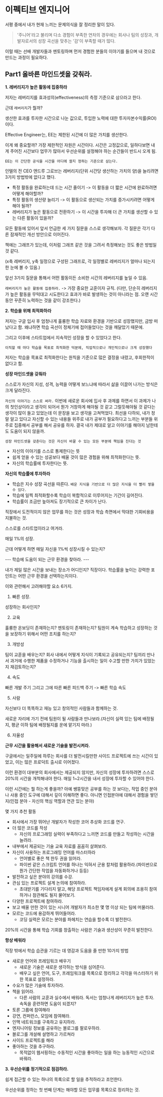 # 이펙티브 엔지니어

서평 중에서 내가 현재 느끼는 문제의식을 잘 정리한 말이 있다.

> '주니어'라고 불리며 다소 경험이 부족한 연차의 경우에는 회사나 팀의 성장과, 개발자로서의 성장 곡선을 맞추는 '감'이 부족할 때가 많다.

이럴 때는 선배 개발자들과 멘토링하며 먼저 경험한 분들의 이야기를 들으며 내 것으로 만드는 과정이 필요하다.

## Part1 올바른 마인드셋을 갖춰라.

**1. 레버리지가 높은 활동에 집중하라**

저자는 레버리지를 효과성의(effectiveness)의 측정 기준으로 삼으라고 한다.

근데 `레버리지`가 뭘까?

생산한 효과를 투자한 시간으로 나눈 값으로, 투입한 노력에 대한 투자자본수익률(ROI)이다.

Effective Engineer는, EE는 제한된 시간에 더 많은 가치를 생산한다.

이게 왜 중요할까? 가장 제한적인 자원은 시간이다. 시간은 고정값으로, 일하다보면 내게 주어진 시간보다 업무가 많아서 우선순위를 설정해야 하는 순간들이 반드시 오게 됨.

`EE는 이 간단한 공식을 시간을 어디에 쓸지 정하는 기준으로 삼는다.`

인텔의 전 CEO 앤드루 그로브는 레버리지(단위 시간당 생산하는 가치의 양)을 늘리려면 3가지 방법밖에 없다고 했다.

- 특정 활동을 완료하는데 드는 시간 줄이기 -> 이 활동을 더 짧은 시간에 완료하려면 어떻게 해야할까?
- 특정 활동의 생산량 늘리기 -> 이 활동으로 생산되는 가치를 증가시키려면 어떻게 해야 될까?
- 레버리지가 높은 활동으로 전환하기 -> 이 시간을 투자해 더 큰 가치를 생산할 수 있는 다른 활동이 있을까?

모든 활동에 있어서 앞서 언급한 세 가지 질문을 스스로 생각해보자. 각 질문은 각기 다른 잠재적인 개선 방안으로 이어진다.

책에는 그래프가 있는데, 이처럼 그래프 같은 것을 그려서 측정해보는 것도 좋은 방법일 것 같다.

(x축 레버리지, y축 일정으로 구성된 그래프로, 각 일정별로 레버리지가 얼마나 되는지 한 눈에 볼 수 있음.)

앞선 3가지 질문을 통해서 어떤 활동이든 소비한 시간의 레버리지를 높일 수 있음.

`레버리지가 높은 활동에 집중하라.` -> 가장 중요한 교훈이자 규칙. (다만, 단순히 레버리지가 높은 활동을 무턱대고 시도한다고 효과가 바로 발생하는 것이 아니라는 점. 오랜 시간 동안 꾸준히 노력하는 것을 같이 강조한다.)

**2. 학습을 위해 최적화하라**

저자는 구글 입사 후 엄청나게 훌륭한 학습 자료와 환경을 기반으로 성장했지만, 금방 떠났다고 함. 왜냐하면 학습 곡선이 정체기에 접어들었다는 것을 깨달았기 때문에.

그리고 이후에 스타트업에서 지속적인 성장을 할 수 있었다고 한다.

`이직할 때 마다 학습을 목표로 최적화한 덕분에, 직업적으로나 개인적으로나 크게 성장했다`

저자는 학습을 목표로 최적화한다는 원칙을 기준으로 많은 결정을 내렸고, 후회한적이 없다고 함.

**성장 마인드셋을 갖춰라**

스스로가 자신의 지성, 성격, 능력을 어떻게 보느냐에 따라서 삶을 이끌어 나가는 방식은 크게 달라진다.

`자신의 이야기는 스스로 써라.` 이번에 새로운 회사에 입사 후 과제를 하면서 이 과제가 나의 첫인상이라고 생각이 되어서 뭔가 거창하게 해야될 것 같고 그럴듯해야될 것 같다는 생각이 많이 들고 있었는데 이 문장을 보고 생각을 고쳐먹었다. 최선을 다하되, 내가 정말 알고 있다고 자신할 수 있는 내용들 위주로 내가 공부가 필요하다고 느끼는 부분들 위주로 집중해서 공부를 해서 공유를 하자. 결국 내가 제대로 알고 이야기를 해야지 남한테도 도움이 되지 않을까.

`성장 마인드셋을 갖춘다는 것은 자신이 바꿀 수 있는 모든 부분에 책임을 진다는 것`

- 자신의 이야기를 스스로 통제한다는 뜻
- 쉽게 얻을 수 있는 성공보다 배울 것이 많은 경험을 위해 최적화한다는 뜻.
- 자신의 학습률에 투자한다는 뜻.

**자신의 학습률에 투자하라**

- 학습은 지수 성장 곡선을 따른다. `배운 지식을 기반으로 더 많은 지식을 더 빨리 쌓을 수 있다.`
- 학습에 일찍 최적화할수록 학습이 복합적으로 이루어지는 기간이 길어진다.
- 학습률이 조금만 높아져도 장기적으로 큰 차이가 난다.

직장에서 도전적이지 않은 업무를 하는 것은 성장과 학습 측면에서 막대한 기회비용을 지불하는 것.

스스로를 스타트업이라고 여겨라.

매일 1%의 성장.

근데 어떻게 하면 매일 자신을 1%씩 성장시킬 수 있는지?

--- 학습에 도움이 되는 근무 환경을 찾아라. ---

내가 제일 많은 시간을 보내는 장소가 어디인지? 직장이다. 학습률을 높이는 강력한 포인트는 어떤 근무 환경을 선택하는지이다.

이와 관련해서 고려해야할 요소 6가지.

1. 빠른 성장.

성장하는 회사인지?

2. 교육

훌륭한 온보딩이 존재하는지? 멘토링이 존재하는지? 팀원이 계속 학습하고 성장하는 것을 보장하기 위해서 어떤 조치를 하는지?

3. 개방성

팀이 교훈을 배우는지? 회사 내에서 어떻게 지식이 기록되고 공유되는지? 팀끼리 만나서 과거에 수행한 제품을 수정하거나 기능을 출시하는 일이 수고할 만한 가치가 있었는지 재검토하는지?

4. 속도

빠른 개발 주기 그리고 그에 따른 빠른 피드백 주기 -> 빠른 학습 속도

5. 사람

자신보다 더 똑똑하고 재능 있고 창의적인 사람들과 함께하는 것.

새로운 자리에 가기 전에 팀원이 될 사람들과 만나보라.(자신이 실력 있는 팀에 배정될지, 평균 이하 팀에 배정될지를 운에 맡기지 마라.)

6. 자율성

**근무 시간을 활용해서 새로운 기술을 발전시켜라.**

구글에서는 일주일에 하루는 회사를 더 발전시킬만한 사이드 프로젝트에 쓰는 시간이 있었고, 이는 많은 프로덕트 출시로 이어졌다.

이런 환경이 대부분의 회사에서는 제공되지 않지만, 자신의 성장에 투자하려면 스스로 20%의 시간을 개척해내야 한다. 매일 1~2시간을 내서 성장에 투자할 수 있어야 한다.

이런 시간에는 뭘 하는게 좋을까? 아예 쌩뚱맞은 공부를 하는 것 보다는, 작업 중인 분야나 사용 중인 도구에 대해서 깊이 이해하면 좋다. 아니면 인접분야에 대해서 경험을 쌓던지(인접 분야 - 자신의 핵심 역할과 연관 있는 분야)

몇 가지 추천 활동

- 회사에서 가장 뛰어난 개발자가 작성한 코어 추상화 코드를 연구.
- 더 많은 코드를 작성
  - 자신의 프로그래밍 실력이 부족하다고 느끼면 코드를 만들고 작성하는 시간을 늘려라.
- 내부에서 제공되는 기술 교육 자료를 꼼꼼히 살펴보라.
- 자신이 사용하는 프로그래밍 언어를 마스터하라
  - 언어별로 좋은 책 한두 권을 읽어라.
  - 파이썬 같은 스크립트 언어를 하나는 익혀서 군용 칼처럼 활용하라.(파이썬으로 뭔가 간단한 작업을 자동화하거나 등등)
- 발전하고 싶은 분야의 강의를 수강.
- 관심 있는 프로젝트 설계 논의에 참여하라.
  - 초대받기를 기다리지 말고, 해당 프로젝트 책임자에게 설계 회의에 조용히 참여하거나 참관해도 될지 물어보기.
- 다양한 프로젝트에 참여하라.
- 보고 배울 만한 것이 있는 시니어 개발자가 최소한 몇 명 이상 되는 팀에 머물러라.
- 모르는 코드에 용감하게 뛰어들어라.
  - 코딩 실력은 모르는 분야를 파헤치는 연습을 할수록 더 발전한다.

20%의 시간을 통해 학습 기회를 창출하는 사람은 기술과 생산성이 꾸준히 발전한다.

**항상 배워라**

직장 밖에서 학습 습관을 기르는 데 영감과 도움을 줄 만한 10가지 방법

- 새로운 언어와 프레임워크 배우기
  - 새로운 기술은 새로운 생각하는 방식을 심어준다.
  - 배우고 싶은 언어, 도구, 프레임워크를 목록으로 정리하고 각각을 마스터하기 위한 목표로 설정하라.
- 수요가 많은 기술에 투자하라.
- 책을 읽어라.
  - 다른 사람의 교훈과 실수에서 배워라. 독서는 엄청나게 레버리지가 높은 투자. 속독을 훈련하면 도움이 되겠지?
- 토론 그룹에 참여해라
- 강연, 컨퍼런스, 모임에 참여해라.
- 인맥 네트워크를 구축하고 유지하라.
- 엔지니어링 정보를 공유하는 블로그를 팔로우하라.
- 블로그를 개설해 설명하고 가르쳐라
- 사이드 프로젝트를 해라
- 좋아하는 것을 추구하라.
  - 목적없이 웹서핑하는 수동적인 시간을 좋아하는 일을 하는 능동적인 시간으로 바꿔라.

**3. 우선순위를 정기적으로 점검하라.**

쉽게 접근할 수 있는 하나의 목록으로 할 일을 추적하라고 조언한다.

우선순위를 정하는 첫 번째 단계는 해야할 모든 업무를 목록으로 정리하는 것.
